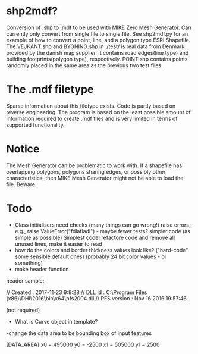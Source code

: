 # shp2mdf?
Conversion of .shp to .mdf to be used with MIKE Zero Mesh Generator. Can currently only convert from single file to single file. See shp2mdf.py for an example of how to convert a point, line, and a polygon type ESRI Shapefile.
The VEJKANT.shp and BYGNING.shp in ./test/ is real data from Denmark provided by the danish map supplier. It contains road edges(line type) and building footprints(polygon type), respectively. POINT.shp contains points randomly placed in the same area as the previous two test files.

# The .mdf filetype
Sparse information about this filetype exists. Code is partly based on reverse engineering. The program is based on the least possible amount of information required to create .mdf files and is very limited in terms of supported functionality.

# Notice
The Mesh Generator can be problematic to work with. If a shapefile has overlapping polygons, polygons sharing edges, or possibly other characteristics, then MIKE Mesh Generator might not be able to load the file. Beware.

# Todo
- Class initialisers need checks (many things can go wrong!) raise errors : e.g., raise ValueError("fdlafladl") - maybe fewer tests? simpler code (as simple as possible)
Simplest code! refactore code and remove all unused lines, make it easier to read
- how do the colors and border thickness values look like? ("hard-code" some sensible default ones) (probably 24 bit color values - or something)
- make header function

header sample:

// Created     : 2017-11-23 9:8:28
// DLL id      : C:\Program Files (x86)\DHI\2016\bin\x64\pfs2004.dll
// PFS version : Nov 16 2016 19:57:46

(not required)

- What is Curve object in template?

-change the data area to be bounding box of input features

   [DATA_AREA]
      x0 = 495000
      y0 = -2500
      x1 = 505000
      y1 = 2500

